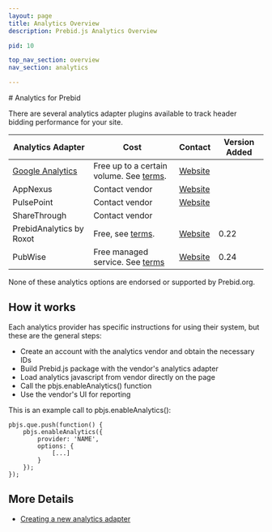 ```yaml
---
layout: page
title: Analytics Overview
description: Prebid.js Analytics Overview

pid: 10

top_nav_section: overview
nav_section: analytics

---
```

<div class="bs-docs-section" markdown="1">
# Analytics for Prebid

There are several analytics adapter plugins available to track header bidding performance for your site.

| Analytics Adapter | Cost | Contact | Version Added |
| ------------- | ------------- | ----------- | ------------|
| [Google Analytics](http://prebid.org/overview/ga-analytics.html) | Free up to a certain volume. See [terms](https://www.google.com/analytics/terms/). | [Website](https://www.google.com/analytics) | |
| AppNexus | Contact vendor | [Website](https://www.appnexus.com/en/publishers/header-bidding) | |
| PulsePoint | Contact vendor | [Website](https://www.pulsepoint.com/header-bidding.html) | |
| ShareThrough |Contact vendor | | |
| PrebidAnalytics by Roxot | Free, see [terms](http://panel.prebidanalytics.com/account/pages/terms-of-service). | [Website](http://prebidanalytics.com/overview-examples) | 0.22 |
| PubWise | Free managed service. See [terms](http://admin.pubwise.io/terms) | [Website](https://pubwise.io/) | 0.24 |

None of these analytics options are endorsed or supported by Prebid.org.

## How it works

Each analytics provider has specific instructions for using their system, but these are the general steps:

* Create an account with the analytics vendor and obtain the necessary IDs
* Build Prebid.js package with the vendor's analytics adapter
* Load analytics javascript from vendor directly on the page
* Call the pbjs.enableAnalytics() function
* Use the vendor's UI for reporting

This is an example call to pbjs.enableAnalytics():

```
pbjs.que.push(function() {
    pbjs.enableAnalytics({
        provider: 'NAME',
        options: {
            [...]
        }
    });
});
```
## More Details
* [Creating a new analytics adapter](/dev-docs/integrate-with-the-prebid-analytics-api.html)
</div>
